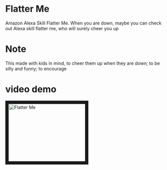# Flatter Me
Amazon Alexa Skill Flatter Me. When you are down, maybe you can check out Alexa skill flatter me, who will surely cheer you up

# Note 
This made with kids in mind, to cheer them up when they are down; to be silly and funny; to encourage

# video demo

<a href="http://www.youtube.com/watch?feature=player_embedded&v=ZC2irDomJ9k
" target="_blank"><img src="https://i.ytimg.com/vi/ZC2irDomJ9k/0.jpg" 
alt="Flatter Me" width="240" height="180" border="10" /></a>
